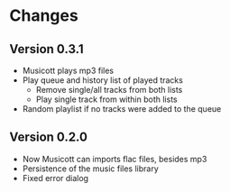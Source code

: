 # Changes

## Version 0.3.1

* Musicott plays mp3 files
* Play queue and history list of played tracks
  * Remove single/all tracks from both lists
  * Play single track from within both lists
* Random playlist if no tracks were added to the queue

## Version 0.2.0

* Now Musicott can imports flac files, besides mp3
* Persistence of the music files library
* Fixed error dialog
